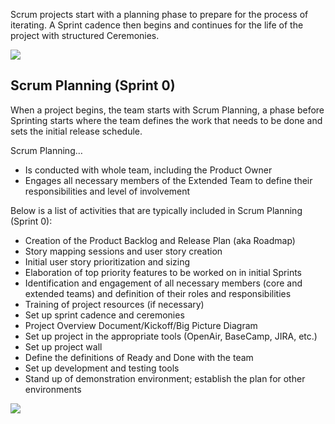 Scrum projects start with a planning phase to prepare for the process of iterating. A Sprint cadence then begins and continues for the life of the project with structured Ceremonies.

![](.guides/img/Scrum_Iteration.png)

<h2>Scrum Planning (Sprint 0)</h2>
When a project begins, the team starts with Scrum Planning, a phase before Sprinting starts where the team defines the work that needs to be done and sets the initial release schedule.

Scrum Planning…
- Is conducted with whole team, including the Product Owner
- Engages all necessary members of the Extended Team to define their responsibilities and level of involvement

Below is a list of activities that are typically included in Scrum Planning (Sprint 0):
  - Creation of the Product Backlog and Release Plan (aka Roadmap)
  - Story mapping sessions and user story creation
  - Initial user story prioritization and sizing
  - Elaboration of top priority features to be worked on in initial Sprints
  - Identification and engagement of all necessary members (core and extended teams) and definition of their roles and responsibilities
  - Training of project resources (if necessary)
  - Set up sprint cadence and ceremonies
  - Project Overview Document/Kickoff/Big Picture Diagram
  - Set up project in the appropriate tools (OpenAir, BaseCamp, JIRA, etc.)
  - Set up project wall
  - Define the definitions of Ready and Done with the team
  - Set up development and testing tools
  - Stand up of demonstration environment; establish the plan for other environments

![](.guides/img/Scrum_Planning.png)